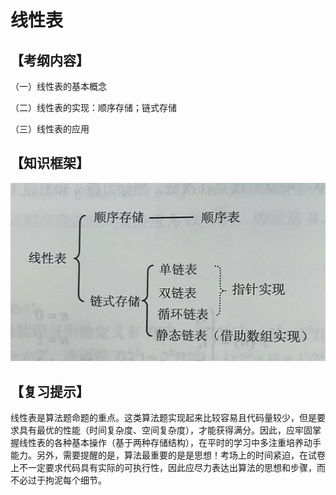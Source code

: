 # 线性表  

## 【考纲内容】  
（一）线性表的基本概念  

（二）线性表的实现：顺序存储；链式存储  

（三）线性表的应用  

## 【知识框架】  

![图片](/assets/线性表.png)

## 【复习提示】  
  线性表是算法题命题的重点。这类算法题实现起来比较容易且代码量较少，但是要求具有最优的性能（时间复杂度、空间复杂度），才能获得满分。因此，应牢固掌握线性表的各种基本操作（基于两种存储结构），在平时的学习中多注重培养动手能力。另外，需要提醒的是，算法最重要的是是思想！考场上的时间紧迫，在试卷上不一定要求代码具有实际的可执行性，因此应尽力表达出算法的思想和步骤，而不必过于拘泥每个细节。  

